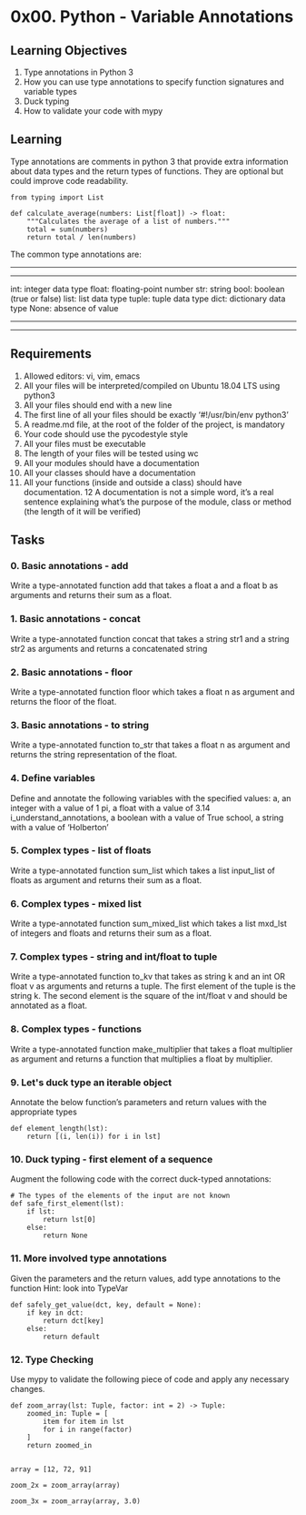 # 0x00. Python - Variable Annotations
## Learning Objectives
1) Type annotations in Python 3
2) How you can use type annotations to specify function signatures and variable types
3) Duck typing
4) How to validate your code with mypy

## Learning
Type annotations are comments in python 3 that provide extra information about data types and the return types of functions. They are optional but could improve code readability. 
```
from typing import List

def calculate_average(numbers: List[float]) -> float:
    """Calculates the average of a list of numbers."""
    total = sum(numbers)
    return total / len(numbers)
```
The common type annotations are:
***
***
int: integer data type
float: floating-point number
str: string
bool: boolean (true or false)
list: list data type
tuple: tuple data type
dict: dictionary data type
None: absence of value
***
***

## Requirements
1) Allowed editors: vi, vim, emacs
2) All your files will be interpreted/compiled on Ubuntu 18.04 LTS using python3
3) All your files should end with a new line
4) The first line of all your files should be exactly ‘#!/usr/bin/env python3’
5) A readme.md file, at the root of the folder of the project, is mandatory
6) Your code should use the pycodestyle style
7) All your files must be executable
8) The length of your files will be tested using wc
9) All your modules should have a documentation
10) All your classes should have a documentation
11) All your functions (inside and outside a class) should have documentation.
12 A documentation is not a simple word, it’s a real sentence explaining what’s the purpose of the module, class or method (the length of it will be verified)

## Tasks
### 0. Basic annotations - add
Write a type-annotated function add that takes a float a and a float b as arguments and returns their sum as a float.

### 1. Basic annotations - concat
Write a type-annotated function concat that takes a string str1 and a string str2 as arguments and returns a concatenated string

### 2. Basic annotations - floor
Write a type-annotated function floor which takes a float n as argument and returns the floor of the float.

### 3. Basic annotations - to string
Write a type-annotated function to_str that takes a float n as argument and returns the string representation of the float.

### 4. Define variables
Define and annotate the following variables with the specified values:
a, an integer with a value of 1
pi, a float with a value of 3.14
i_understand_annotations, a boolean with a value of True
school, a string with a value of ‘Holberton’

### 5. Complex types - list of floats
Write a type-annotated function sum_list which takes a list input_list of floats as argument and returns their sum as a float.

### 6. Complex types - mixed list
Write a type-annotated function sum_mixed_list which takes a list mxd_lst of integers and floats and returns their sum as a float.

### 7. Complex types - string and int/float to tuple
Write a type-annotated function to_kv that takes as string k and an int OR float v as arguments and returns a tuple. The first element of the tuple is the string k. The second element is the square of the int/float v and should be annotated as a float.

### 8. Complex types - functions
Write a type-annotated function make_multiplier that takes a float multiplier as argument and returns a function that multiplies a float by multiplier.

### 9. Let's duck type an iterable object
Annotate the below function’s parameters and return values with the appropriate types
```
def element_length(lst):
    return [(i, len(i)) for i in lst]
```

### 10. Duck typing - first element of a sequence
Augment the following code with the correct duck-typed annotations:
```
# The types of the elements of the input are not known
def safe_first_element(lst):
    if lst:
        return lst[0]
    else:
        return None
```

### 11. More involved type annotations
Given the parameters and the return values, add type annotations to the function
Hint: look into TypeVar
```
def safely_get_value(dct, key, default = None):
    if key in dct:
        return dct[key]
    else:
        return default
```

### 12. Type Checking
Use mypy to validate the following piece of code and apply any necessary changes.
```
def zoom_array(lst: Tuple, factor: int = 2) -> Tuple:
    zoomed_in: Tuple = [
        item for item in lst
        for i in range(factor)
    ]
    return zoomed_in


array = [12, 72, 91]

zoom_2x = zoom_array(array)

zoom_3x = zoom_array(array, 3.0)
```
